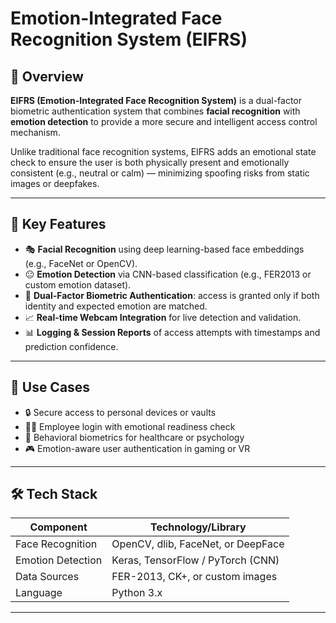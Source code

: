 # Emotion-Integrated Face Recognition System (EIFRS)

## 🔐 Overview

**EIFRS (Emotion-Integrated Face Recognition System)** is a dual-factor biometric authentication system that combines **facial recognition** with **emotion detection** to provide a more secure and intelligent access control mechanism.

Unlike traditional face recognition systems, EIFRS adds an emotional state check to ensure the user is both physically present and emotionally consistent (e.g., neutral or calm) — minimizing spoofing risks from static images or deepfakes.

---

## 🎯 Key Features

- 🎭 **Facial Recognition** using deep learning-based face embeddings (e.g., FaceNet or OpenCV).
- 😐 **Emotion Detection** via CNN-based classification (e.g., FER2013 or custom emotion dataset).
- 🔐 **Dual-Factor Biometric Authentication**: access is granted only if both identity and expected emotion are matched.
- 📈 **Real-time Webcam Integration** for live detection and validation.
- 📊 **Logging & Session Reports** of access attempts with timestamps and prediction confidence.

---

## 🧠 Use Cases

- 🔒 Secure access to personal devices or vaults
- 👨‍💼 Employee login with emotional readiness check
- 🧠 Behavioral biometrics for healthcare or psychology
- 🎮 Emotion-aware user authentication in gaming or VR

---

## 🛠️ Tech Stack

| Component           | Technology/Library            |
|---------------------|-------------------------------|
| Face Recognition    | OpenCV, dlib, FaceNet, or DeepFace |
| Emotion Detection   | Keras, TensorFlow / PyTorch (CNN) |
| Data Sources        | FER-2013, CK+, or custom images|
| Language            | Python 3.x                     |

---


